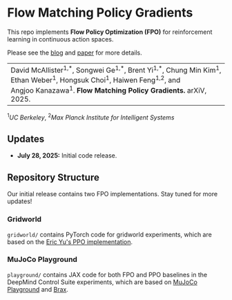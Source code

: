 # Flow Matching Policy Gradients

This repo implements **Flow Policy Optimization (FPO)** for reinforcement learning in continuous action spaces.

Please see the [blog](https://flowreinforce.github.io/) and [paper](todo) for more details.

<table><tr><td>
    David&nbsp;McAllister<sup>1,*</sup>, Songwei&nbsp;Ge<sup>1,*</sup>, Brent&nbsp;Yi<sup>1,*</sup>, Chung&nbsp;Min&nbsp;Kim<sup>1</sup>, Ethan&nbsp;Weber<sup>1</sup>, Hongsuk&nbsp;Choi<sup>1</sup>, Haiwen&nbsp;Feng<sup>1,2</sup>, and Angjoo&nbsp;Kanazawa<sup>1</sup>.
    <strong>Flow Matching Policy Gradients.</strong>
    arXiV, 2025.
</td></tr>
</table>
<sup>1</sup><em>UC Berkeley</em>, <sup>2</sup><em>Max Planck Institute for Intelligent Systems</em>

## Updates

- **July 28, 2025:** Initial code release.

## Repository Structure

Our initial release contains two FPO implementations. Stay tuned for more updates!

### Gridworld

`gridworld/` contains PyTorch code for gridworld experiments, which are based on the
[Eric Yu's PPO implementation](https://github.com/ericyangyu/PPO-for-Beginners).

### MuJoCo Playground

`playground/` contains JAX code for both FPO and PPO baselines in the DeepMind Control Suite experiments, which are based on
[MuJoCo Playground](https://github.com/google-deepmind/mujoco_playground) and [Brax](https://github.com/google/brax).
